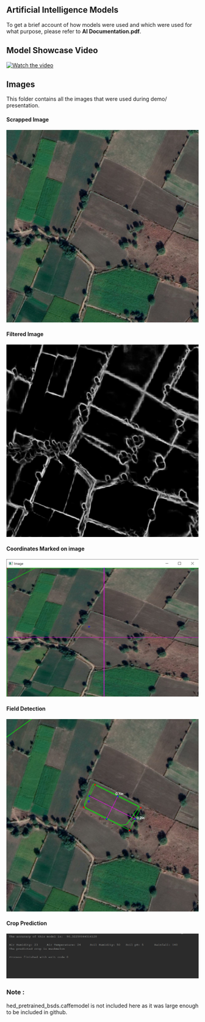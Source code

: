 ## Artificial Intelligence Models
To get a brief account of how models were used and which were used for what purpose, please refer to **AI Documentation.pdf**.

## Model Showcase Video
[![Watch the video](https://img.youtube.com/vi/w9kYGDOrS7s/res.png)](https://youtu.be/rObIjYPqxII)

## Images
This folder contains all the images that were used during demo/ presentation.


#### Scrapped Image
![Scrapped Image](images/imagee2.png)


#### Filtered Image
![Filtered Image](images/hed_filter.png)


#### Coordinates Marked on image
![Coordinates](images/coordinates.png)


#### Field Detection
![Area Detected](images/res.png)


#### Crop Prediction
![Crop Prediction](images/pred.png)

### Note : 
hed_pretrained_bsds.caffemodel is not included here as it was large enough to be included in github.
